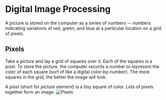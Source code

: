 # Digital Image Processing
A picture is stored on the computer as a series of numbers -- numbers indicating variations of red, green, and blue at a particular location on a grid of pixels. 

## Pixels
Take a picture and lay a grid of squares over it. Each of the squares is a pixel. To store the picture, the computer records a number to represent the color of each square (sort of like a digital color-by-number). The more squares in the grid, the better the image will look.

A *pixel* (short for *picture element*) is a tiny square of color. Lots of pixels together form an image.
![Pixels](https://raw.githubusercontent.com/martybillingsley/images/master/fishGrid.png) <br>

